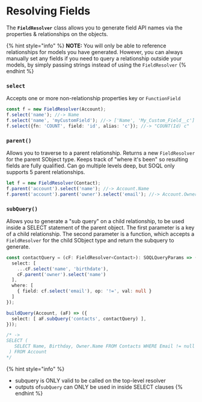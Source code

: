 # Resolving Fields

The **`FieldResolver`** class allows you to generate field API names via the properties & relationships on the objects. 

{% hint style="info" %}
**NOTE:** You will only be able to reference relationships for models you have generated. However, you can always manually set any fields if you need to query a relationship outside your models, by simply passing strings instead of using the `FieldResolver`
{% endhint %}

### `select`

Accepts one or more non-relationship properties key or `FunctionField` 

```typescript
const f = new FieldResolver(Account);
f.select('name'); //-> Name
f.select('name', 'myCustomField'); //-> ['Name', 'My_Custom_Field__c']
f.select({fn: 'COUNT', field: 'id', alias: 'c'}); //-> "COUNT(Id) c"
```

### `parent()`

Allows you to traverse to a parent relationship. Returns a new `FieldResolver` for the parent SObject type.  Keeps track of "where it's been" so resulting fields are fully qualified.  Can go multiple levels deep, but SOQL only supports 5 parent relationships.

```typescript
let f = new FieldResolver(Contact);
f.parent('account').select('name'); //-> Account.Name
f.parent('account').parent('owner').select('email'); //-> Account.Owner.Email
```

### `subQuery()`

Allows you to generate a "sub query" on a child relationship, to be used inside a SELECT statement of the parent object. The first parameter is a key of a child relationship. The second parameter is a function, which accepts a `FieldResolver` for the child SObject type and return the subquery to generate.

```typescript
const contactQuery = (cF: FieldResolver<Contact>): SOQLQueryParams => ({
  select: [ 
    ...cF.select('name', 'birthdate'),
    cF.parent('owner').select('name') 
  ],
  where: [
    { field: cf.select('email'), op: '!=', val: null }
  ]
});

buildQuery(Account, (aF) => ({
  select: [ aF.subQuery('contacts', contactQuery) ],
}));

/* ->
SELECT (
   SELECT Name, Birthday, Owner.Name FROM Contacts WHERE Email != null
 ) FROM Account
*/
```

{% hint style="info" %}
* subquery is ONLY valid to be called on the top-level resolver
* outputs of`subQuery` can ONLY be used in inside SELECT clauses
{% endhint %}




